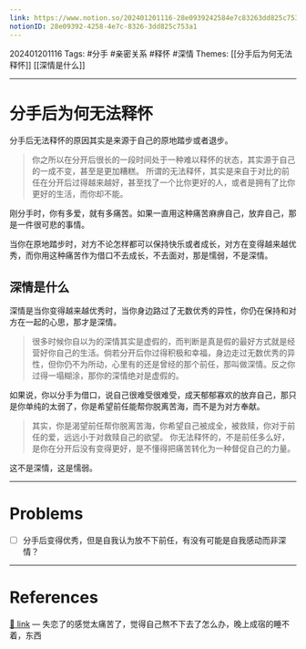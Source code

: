 ```yaml
---
link: https://www.notion.so/202401201116-28e0939242584e7c83263dd825c753a1
notionID: 28e09392-4258-4e7c-8326-3dd825c753a1
---
```

202401201116
Tags: #分手 #亲密关系 #释怀 #深情 
Themes: [[分手后为何无法释怀]] [[深情是什么]]

--- 
# 分手后为何无法释怀
分手后无法释怀的原因其实是来源于自己的原地踏步或者退步。
> 你之所以在分开后很长的一段时间处于一种难以释怀的状态，其实源于自己的一成不变，甚至是更加糟糕。
> 所谓的无法释怀，其实是来自于对比的前任在分开后过得越来越好，甚至找了一个比你更好的人，或者是拥有了比你更好的生活，而你却不能。

刚分手时，你有多爱，就有多痛苦。如果一直用这种痛苦麻痹自己，放弃自己，那是一件很可悲的事情。

当你在原地踏步时，对方不论怎样都可以保持快乐或者成长，对方在变得越来越优秀，而你用这种痛苦作为借口不去成长，不去面对，那是懦弱，不是深情。

## 深情是什么
深情是当你变得越来越优秀时，当你身边路过了无数优秀的异性，你仍在保持和对方在一起的心思，那才是深情。
> 很多时候你自以为的深情其实是虚假的，而判断是真是假的最好方式就是经营好你自己的生活。倘若分开后你过得积极和幸福，身边走过无数优秀的异性，但你仍不为所动，心里有的还是曾经的那个前任，那叫做深情。反之你过得一塌糊涂，那你的深情绝对是虚假的。

如果说，你以分手为借口，说自己很难受很难受，成天郁郁寡欢的放弃自己，那只是你单纯的太弱了，你是希望前任能帮你脱离苦海，而不是为对方奉献。
> 其实，你是渴望前任帮你脱离苦海，你希望自己被成全，被救赎，你对于前任的爱，远远小于对救赎自己的欲望。
> 你无法释怀的，不是前任多么好，是你在分开后没有变得更好，是不懂得把痛苦转化为一种督促自己的力量。

这不是深情，这是懦弱。

---
# Problems
- [ ] 分手后变得优秀，但是自我认为放不下前任，有没有可能是自我感动而非深情？

---
# References
[🔗 link](https://www.zhihu.com/question/450101726/answer/2615013394?utm_psn=1730226053199622144) — 失恋了的感觉太痛苦了，觉得自己熬不下去了怎么办，晚上成宿的睡不着，东西